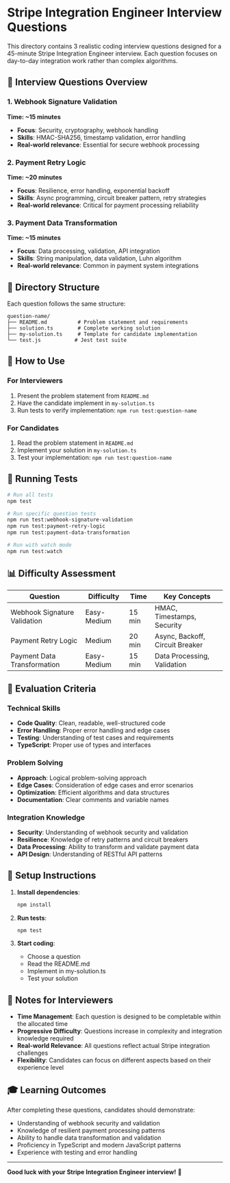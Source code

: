 # Stripe Integration Engineer Interview Questions

This directory contains 3 realistic coding interview questions designed for a 45-minute Stripe Integration Engineer interview. Each question focuses on day-to-day integration work rather than complex algorithms.

## 🎯 Interview Questions Overview

### 1. Webhook Signature Validation
**Time: ~15 minutes**
- **Focus**: Security, cryptography, webhook handling
- **Skills**: HMAC-SHA256, timestamp validation, error handling
- **Real-world relevance**: Essential for secure webhook processing

### 2. Payment Retry Logic
**Time: ~20 minutes**
- **Focus**: Resilience, error handling, exponential backoff
- **Skills**: Async programming, circuit breaker pattern, retry strategies
- **Real-world relevance**: Critical for payment processing reliability

### 3. Payment Data Transformation
**Time: ~15 minutes**
- **Focus**: Data processing, validation, API integration
- **Skills**: String manipulation, data validation, Luhn algorithm
- **Real-world relevance**: Common in payment system integrations

## 📁 Directory Structure

Each question follows the same structure:
```
question-name/
├── README.md          # Problem statement and requirements
├── solution.ts        # Complete working solution
├── my-solution.ts     # Template for candidate implementation
└── test.js           # Jest test suite
```

## 🚀 How to Use

### For Interviewers
1. Present the problem statement from `README.md`
2. Have the candidate implement in `my-solution.ts`
3. Run tests to verify implementation: `npm run test:question-name`

### For Candidates
1. Read the problem statement in `README.md`
2. Implement your solution in `my-solution.ts`
3. Test your implementation: `npm run test:question-name`

## 🧪 Running Tests

```bash
# Run all tests
npm test

# Run specific question tests
npm run test:webhook-signature-validation
npm run test:payment-retry-logic
npm run test:payment-data-transformation

# Run with watch mode
npm run test:watch
```

## 📊 Difficulty Assessment

| Question | Difficulty | Time | Key Concepts |
|----------|------------|------|--------------|
| Webhook Signature Validation | Easy-Medium | 15 min | HMAC, Timestamps, Security |
| Payment Retry Logic | Medium | 20 min | Async, Backoff, Circuit Breaker |
| Payment Data Transformation | Easy-Medium | 15 min | Data Processing, Validation |

## 🎯 Evaluation Criteria

### Technical Skills
- **Code Quality**: Clean, readable, well-structured code
- **Error Handling**: Proper error handling and edge cases
- **Testing**: Understanding of test cases and requirements
- **TypeScript**: Proper use of types and interfaces

### Problem Solving
- **Approach**: Logical problem-solving approach
- **Edge Cases**: Consideration of edge cases and error scenarios
- **Optimization**: Efficient algorithms and data structures
- **Documentation**: Clear comments and variable names

### Integration Knowledge
- **Security**: Understanding of webhook security and validation
- **Resilience**: Knowledge of retry patterns and circuit breakers
- **Data Processing**: Ability to transform and validate payment data
- **API Design**: Understanding of RESTful API patterns

## 🔧 Setup Instructions

1. **Install dependencies**:
   ```bash
   npm install
   ```

2. **Run tests**:
   ```bash
   npm test
   ```

3. **Start coding**:
   - Choose a question
   - Read the README.md
   - Implement in my-solution.ts
   - Test your solution

## 📝 Notes for Interviewers

- **Time Management**: Each question is designed to be completable within the allocated time
- **Progressive Difficulty**: Questions increase in complexity and integration knowledge required
- **Real-world Relevance**: All questions reflect actual Stripe integration challenges
- **Flexibility**: Candidates can focus on different aspects based on their experience level

## 🎓 Learning Outcomes

After completing these questions, candidates should demonstrate:
- Understanding of webhook security and validation
- Knowledge of resilient payment processing patterns
- Ability to handle data transformation and validation
- Proficiency in TypeScript and modern JavaScript patterns
- Experience with testing and error handling

---

**Good luck with your Stripe Integration Engineer interview!** 🚀

